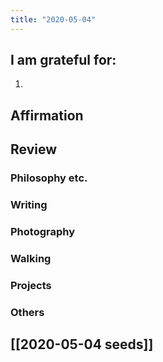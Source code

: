 ```yaml
---
title: "2020-05-04"
---
```

## I am grateful for:
1. 

## Affirmation

## Review
### Philosophy etc.

### Writing

### Photography

### Walking

### Projects

### Others

## [[2020-05-04 seeds]]
